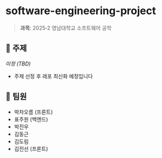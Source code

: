 # software-engineering-project

> **과목**: 2025‑2 영남대학교 소프트웨어 공학 

## 📝 주제
_미정 (TBD)_
- 주제 선정 후 레포 최신화 예정입니다

## 👥 팀원
- 박차오름 (프론트)  
- 표주원 (백엔드)
- 박진우  
- 김동근  
- 김도림  
- 김진선 (프론트)
